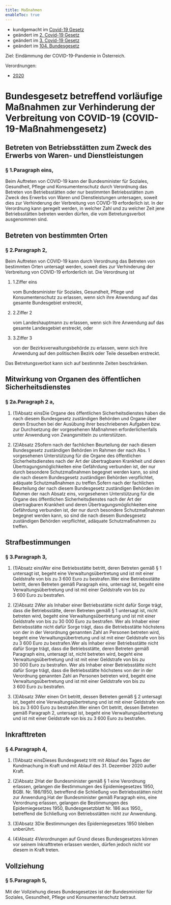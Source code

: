```yaml
---
title: Maßnahmen
enableToc: true
---
```


* kundgemacht im [Covid-19 Gesetz](https://www.ris.bka.gv.at/eli/bgbl/I/2020/12)
* geändert im [2. Covid-19 Gesetz](https://www.ris.bka.gv.at/eli/bgbl/I/2020/16)
* geändert im [3. Covid-19 Gesetz](https://www.ris.bka.gv.at/eli/bgbl/I/2020/23)
* geändert im [104. Bundesgesetz](https://www.ris.bka.gv.at/eli/bgbl/I/2020/104)

Ziel: Eindämmung der COVID-19-Pandemie in Österreich.

Verordnungen:

* [2020](Maßnahmen-2020.md)
  
# Bundesgesetz betreffend vorläufige Maßnahmen zur Verhinderung der Verbreitung von COVID-19 (COVID-19-Maßnahmengesetz)

Betreten von Betriebsstätten zum Zweck des Erwerbs von Waren- und Dienstleistungen
----------------------------------------------------------------------------------

### § 1.Paragraph eins,

Beim Auftreten von COVID-19 kann der Bundesminister für Soziales, Gesundheit, Pflege und Konsumentenschutz durch Verordnung das Betreten von Betriebsstätten oder nur bestimmten Betriebsstätten zum Zweck des Erwerbs von Waren und Dienstleistungen untersagen, soweit dies zur Verhinderung der Verbreitung von COVID-19 erforderlich ist. In der Verordnung kann geregelt werden, in welcher Zahl und zu welcher Zeit jene Betriebsstätten betreten werden dürfen, die vom Betretungsverbot ausgenommen sind.

Betreten von bestimmten Orten
-----------------------------

### § 2.Paragraph 2,

Beim Auftreten von COVID-19 kann durch Verordnung das Betreten von bestimmten Orten untersagt werden, soweit dies zur Verhinderung der Verbreitung von COVID-19 erforderlich ist. Die Verordnung ist

1.  1.Ziffer eins
    
    vom Bundesminister für Soziales, Gesundheit, Pflege und Konsumentenschutz zu erlassen, wenn sich ihre Anwendung auf das gesamte Bundesgebiet erstreckt,
    
2.  2.Ziffer 2
    
    vom Landeshauptmann zu erlassen, wenn sich ihre Anwendung auf das gesamte Landesgebiet erstreckt, oder
    
3.  3.Ziffer 3
    
    von der Bezirksverwaltungsbehörde zu erlassen, wenn sich ihre Anwendung auf den politischen Bezirk oder Teile desselben erstreckt.
    

Das Betretungsverbot kann sich auf bestimmte Zeiten beschränken.

Mitwirkung von Organen des öffentlichen Sicherheitsdienstes
-----------------------------------------------------------

### § 2a.Paragraph 2 a,

1.  (1)Absatz einsDie Organe des öffentlichen Sicherheitsdienstes haben die nach diesem Bundesgesetz zuständigen Behörden und Organe über deren Ersuchen bei der Ausübung ihrer beschriebenen Aufgaben bzw. zur Durchsetzung der vorgesehenen Maßnahmen erforderlichenfalls unter Anwendung von Zwangsmitteln zu unterstützen.
    
2.  (2)Absatz 2Sofern nach der fachlichen Beurteilung der nach diesem Bundesgesetz zuständigen Behörden im Rahmen der nach Abs. 1 vorgesehenen Unterstützung für die Organe des öffentlichen Sicherheitsdienstes nach der Art der übertragbaren Krankheit und deren Übertragungsmöglichkeiten eine Gefährdung verbunden ist, der nur durch besondere Schutzmaßnahmen begegnet werden kann, so sind die nach diesem Bundesgesetz zuständigen Behörden verpflichtet, adäquate Schutzmaßnahmen zu treffen.Sofern nach der fachlichen Beurteilung der nach diesem Bundesgesetz zuständigen Behörden im Rahmen der nach Absatz eins, vorgesehenen Unterstützung für die Organe des öffentlichen Sicherheitsdienstes nach der Art der übertragbaren Krankheit und deren Übertragungsmöglichkeiten eine Gefährdung verbunden ist, der nur durch besondere Schutzmaßnahmen begegnet werden kann, so sind die nach diesem Bundesgesetz zuständigen Behörden verpflichtet, adäquate Schutzmaßnahmen zu treffen.
    

Strafbestimmungen
-----------------

### § 3.Paragraph 3,

1.  (1)Absatz einsWer eine Betriebsstätte betritt, deren Betreten gemäß § 1 untersagt ist, begeht eine Verwaltungsübertretung und ist mit einer Geldstrafe von bis zu 3 600 Euro zu bestrafen.Wer eine Betriebsstätte betritt, deren Betreten gemäß Paragraph eins, untersagt ist, begeht eine Verwaltungsübertretung und ist mit einer Geldstrafe von bis zu 3 600 Euro zu bestrafen.
    
2.  (2)Absatz 2Wer als Inhaber einer Betriebsstätte nicht dafür Sorge trägt, dass die Betriebsstätte, deren Betreten gemäß § 1 untersagt ist, nicht betreten wird, begeht eine Verwaltungsübertretung und ist mit einer Geldstrafe von bis zu 30 000 Euro zu bestrafen. Wer als Inhaber einer Betriebsstätte nicht dafür Sorge trägt, dass die Betriebsstätte höchstens von der in der Verordnung genannten Zahl an Personen betreten wird, begeht eine Verwaltungsübertretung und ist mit einer Geldstrafe von bis zu 3 600 Euro zu bestrafen.Wer als Inhaber einer Betriebsstätte nicht dafür Sorge trägt, dass die Betriebsstätte, deren Betreten gemäß Paragraph eins, untersagt ist, nicht betreten wird, begeht eine Verwaltungsübertretung und ist mit einer Geldstrafe von bis zu 30 000 Euro zu bestrafen. Wer als Inhaber einer Betriebsstätte nicht dafür Sorge trägt, dass die Betriebsstätte höchstens von der in der Verordnung genannten Zahl an Personen betreten wird, begeht eine Verwaltungsübertretung und ist mit einer Geldstrafe von bis zu 3 600 Euro zu bestrafen.
    
3.  (3)Absatz 3Wer einen Ort betritt, dessen Betreten gemäß § 2 untersagt ist, begeht eine Verwaltungsübertretung und ist mit einer Geldstrafe von bis zu 3 600 Euro zu bestrafen.Wer einen Ort betritt, dessen Betreten gemäß Paragraph 2, untersagt ist, begeht eine Verwaltungsübertretung und ist mit einer Geldstrafe von bis zu 3 600 Euro zu bestrafen.
    

Inkrafttreten
-------------

### § 4.Paragraph 4,

1.  (1)Absatz einsDieses Bundesgesetz tritt mit Ablauf des Tages der Kundmachung in Kraft und mit Ablauf des 31. Dezember 2020 außer Kraft.
    
2.  (2)Absatz 2Hat der Bundesminister gemäß § 1 eine Verordnung erlassen, gelangen die Bestimmungen des Epidemiegesetzes 1950, BGBl. Nr. 186/1950, betreffend die Schließung von Betriebsstätten nicht zur Anwendung.Hat der Bundesminister gemäß Paragraph eins, eine Verordnung erlassen, gelangen die Bestimmungen des Epidemiegesetzes 1950, Bundesgesetzblatt Nr. 186 aus 1950,, betreffend die Schließung von Betriebsstätten nicht zur Anwendung.
    
3.  (3)Absatz 3Die Bestimmungen des Epidemiegesetzes 1950 bleiben unberührt.
    
4.  (4)Absatz 4Verordnungen auf Grund dieses Bundesgesetzes können vor seinem Inkrafttreten erlassen werden, dürfen jedoch nicht vor diesem in Kraft treten.
    

Vollziehung
-----------

### § 5.Paragraph 5,

Mit der Vollziehung dieses Bundesgesetzes ist der Bundesminister für Soziales, Gesundheit, Pflege und Konsumentenschutz betraut.
